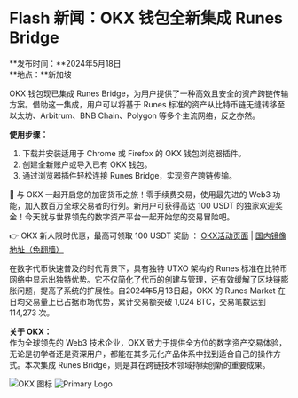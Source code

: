 # Flash 新闻：OKX 钱包全新集成 Runes Bridge

**发布时间：**2024年5月18日  
**地点：**新加坡

OKX 钱包现已集成 Runes Bridge，为用户提供了一种高效且安全的资产跨链传输方案。借助这一集成，用户可以将基于 Runes 标准的资产从比特币链无缝转移至以太坊、Arbitrum、BNB Chain、Polygon 等多个主流网络，反之亦然。

**使用步骤：**
1. 下载并安装适用于 Chrome 或 Firefox 的 OKX 钱包浏览器插件。
2. 创建全新账户或导入已有 OKX 钱包。
3. 通过浏览器插件轻松连接 Runes Bridge，实现资产跨链传输。

🚀 与 OKX 一起开启您的加密货币之旅！零手续费交易，使用最先进的 Web3 功能，加入数百万全球交易者的行列。新用户可获得高达 100 USDT 的独家欢迎奖金！今天就与世界领先的数字资产平台一起开始您的交易冒险吧。

👉 OKX 新人限时优惠，最高可领取 100 USDT 奖励 ： [OKX活动页面](https://bit.ly/OKXe) | [国内镜像地址（免翻墙）](https://bit.ly/okX)

在数字代币快速普及的时代背景下，具有独特 UTXO 架构的 Runes 标准在比特币网络中显示出独特优势。它不仅简化了代币的创建与管理，还有效缓解了区块链膨胀问题，提高了系统的扩展性。自2024年5月13日起，OKX 的 Runes Market 在日均交易量上已占据市场优势，累计交易额突破 1,024 BTC，交易笔数达到 114,273 次。

**关于 OKX：**  
作为全球领先的 Web3 技术企业，OKX 致力于提供全方位的数字资产交易体验，无论是初学者还是资深用户，都能在其多元化产品体系中找到适合自己的操作方式。本次集成 Runes Bridge，则是其在跨链技术领域持续创新的重要成果。

![OKX 图标](https://www.jmhbdh.com/wp-content/img/71282771.webp)
![Primary Logo](https://www.jmhbdh.com/wp-content/img/20289075845.webp)
